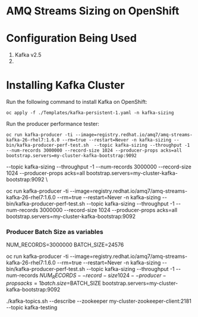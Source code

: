 # AMQ Streams Sizing on OpenShift

# Configuration Being Used

1. Kafka v2.5
2. 

# Installing Kafka Cluster

Run the following command to install Kafka on OpenShift:

`oc apply -f ./Templates/kafka-persistent-1.yaml -n kafka-sizing`

Run the producer performance tester:

`oc run kafka-producer -ti --image=registry.redhat.io/amq7/amq-streams-kafka-26-rhel7:1.6.0 --rm=true --restart=Never -n kafka-sizing -- bin/kafka-producer-perf-test.sh  --topic kafka-sizing --throughput -1 --num-records 3000000 --record-size 1024 --producer-props acks=all bootstrap.servers=my-cluster-kafka-bootstrap:9092`

--topic kafka-sizing --throughput -1 --num-records 3000000 --record-size 1024 --producer-props acks=all bootstrap.servers=my-cluster-kafka-bootstrap:9092 \


oc run kafka-producer -ti --image=registry.redhat.io/amq7/amq-streams-kafka-26-rhel7:1.6.0 --rm=true --restart=Never -n kafka-sizing -- bin/kafka-producer-perf-test.sh  --topic kafka-sizing --throughput -1 --num-records 3000000 --record-size 1024 --producer-props acks=all bootstrap.servers=my-cluster-kafka-bootstrap:9092

### Producer Batch Size as variables

NUM_RECORDS=3000000
BATCH_SIZE=24576

oc run kafka-producer -ti --image=registry.redhat.io/amq7/amq-streams-kafka-26-rhel7:1.6.0 --rm=true --restart=Never -n kafka-sizing -- bin/kafka-producer-perf-test.sh  --topic kafka-sizing --throughput -1 --num-records $NUM_RECORDS --record-size 1024 --producer-props acks=1 batch.size=$BATCH_SIZE bootstrap.servers=my-cluster-kafka-bootstrap:9092

./kafka-topics.sh --describe --zookeeper my-cluster-zookeeper-client:2181 --topic kafka-testing



